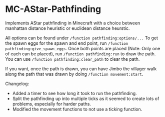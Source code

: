 # MC-AStar-Pathfinding
Implements AStar pathfinding in Minecraft with a choice between manhattan distance heuristic or euclidean distance heurstic.

All options can be found under `/function pathfinding:options/...`
To get the spawn eggs for the spawn and end point, run `/function pathfinding:give_spawn_eggs`.
Once both points are placed (Note: Only one of each can be placed), run `/function pathfinding:run` to draw the path.
You can use `/function pathfinding:clear_path` to clear the path.

If you want, once the path is drawn, you can have Jimbo the villager walk along the path that was drawn by doing `/function movement:start`.


Changelog:
 - Added a timer to see how long it took to run the pathfinding.
 - Split the pathfinding up into multiple ticks as it seemed to create lots of problems, especially for harder paths.
 - Modified the movement functions to not use a ticking function.
